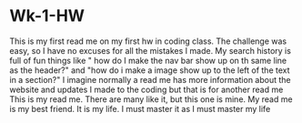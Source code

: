 # Wk-1-HW
This is my first read me on my first hw in  coding class.
The challenge was easy, so I have no excuses for all the mistakes I made. 
My search history is full of fun things like " how do I make the nav bar show up on th same line as the header?" and "how do i make a image show up to the left of the text in a section?"
I imagine normally a read me has more information about the website and updates I made to the coding but that is for another read me
This is my read me. There are many like it, but this one is mine. My read me is my best friend. It is my life. I must master it as I must master my life